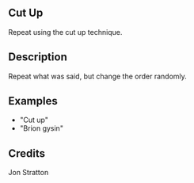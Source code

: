 ## Cut Up
Repeat using the cut up technique.

## Description
Repeat what was said, but change the order randomly.

## Examples
 - "Cut up"
 - "Brion gysin"


## Credits
Jon Stratton



